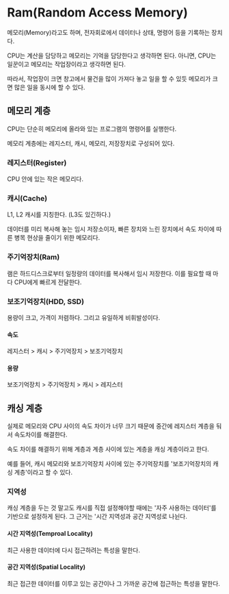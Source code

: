 # Ram(Random Access Memory)
메모리(Memory)라고도 하며, 전자회로에서 데이터나 상태, 명령어 등을 기록하는 장치다.

CPU는 계산을 담당하고 메모리는 기억을 담당한다고 생각하면 된다. 아니면, CPU는 일꾼이고 메모리는 작업장이라고 생각하면 된다.

따라서, 작업장이 크면 창고에서 물건을 많이 가져다 놓고 일을 할 수 있듯 메모리가 크면 많은 일을 동시에 할 수 있다.

## 메모리 계층
CPU는 단순히 메모리에 올라와 있는 프로그램의 명령어를 실행한다.

메모리 계층에는 레지스터, 캐시, 메모리, 저장장치로 구성되어 있다.

### 레지스터(Register)
CPU 안에 있는 작은 메모리다.

### 캐시(Cache)
L1, L2 캐시를 지칭한다. (L3도 있긴하다.)

데이터를 미리 복사해 놓는 임시 저장소이자, 빠른 장치와 느린 장치에서 속도 차이에 따른 병목 현상을 줄이기 위한 메모리다.

### 주기억장치(Ram)
램은 하드디스크로부터 일정량의 데이터를 복사해서 임시 저장한다. 이를 필요할 때 마다 CPU에게 빠르게 전달한다.

### 보조기억장치(HDD, SSD)
용량이 크고, 가격이 저렴하다. 그리고 유일하게 비휘발성이다.

#### 속도
레지스터 > 캐시 > 주기억장치 > 보조기억장치

#### 용량
보조기억장치 > 주기억장치 > 캐시 > 레지스터

## 캐싱 계층
실제로 메모리와 CPU 사이의 속도 차이가 너무 크기 때문에 중간에 레지스터 계층을 둬서 속도차이를 해결한다. 

속도 차이를 해결하기 위해 계층과 계층 사이에 있는 계층을 캐싱 계층이라고 한다.

예를 들어, 캐시 메모리와 보조기억장치 사이에 있는 주기억장치를 '보조기억장치의 캐싱 계층'이라고 할 수 있다.

### 지역성
캐싱 계층을 두는 것 말고도 캐시를 직접 설정해야할 때에는 '자주 사용하는 데이터'를 기반으로 설정하게 된다. 그 근거는 '시간 지역성과 공간 지역성로 나뉜다.

#### 시간 지역성(Temproal Locality)
최근 사용한 데이터에 다시 접근하려는 특성을 말한다.

#### 공간 지역성(Spatial Locality)
최근 접근한 데이터를 이루고 있는 공간이나 그 가까운 공간에 접근하는 특성을 말한다.




